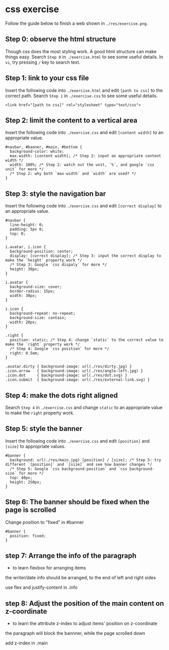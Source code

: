 # css exercise

Follow the guide below to finish a web shown in `./res/exercise.png`.

## Step 0: observe the html structure

Though css does the most styling work. A good html structure can make things easy. Search `Step 0` in `./exercise.html` to see some useful details. In `vi`, try pressing `/` key to search text.

## Step 1: link to your css file

Insert the following code into `./exercise.html` and edit `[path to css]` to the correct path. Search `Step 1` in `./exercise.css` to see some useful details.

```
<link href="[path to css]" rel="stylesheet" type="text/css">
```

## Step 2: limit the content to a vertical area

Insert the following code into `./exercise.css` and edit `[content width]` to an appropriate value.

```
#navbar, #banner, #main, #bottom {
  background-color: white;
  max-width: [content width]; /* Step 2: input an appropriate content width */
  width: 100%; /* Step 2: watch out the unit, `%`, and google `css unit` for more */
  /* Step 2: why both `max-width` and `width` are used? */
}
```

## Step 3: style the navigation bar

Insert the following code into `./exercise.css` and edit `[correct display]` to an appropriate value.

```
#navbar {
  line-height: 0;
  padding: 5px 0;
  top: 0;
}

i.avatar, i.icon {
  background-position: center;
  display: [correct display]; /* Step 3: input the correct display to make the `height` property work */
  /* Step 3: Google `css dispaly` for more */
  height: 30px;
}

i.avatar {
  background-size: cover;
  border-radius: 15px;
  width: 30px;
}

i.icon {
  background-repeat: no-repeat;
  background-size: contain;
  width: 20px;
}

.right {
  position: static; /* Step 4: change `static` to the correct value to make the `right` property work */
  /* Step 4: Google `css position` for more */
  right: 0.5em;
}

.avatar.dirty { background-image: url(./res/dirty.jpg) }
.icon.arrow   { background-image: url(./res/angle-left.jpg) }
.icon.dot     { background-image: url(./res/dot.svg) }
.icon.submit  { background-image: url(./res/external-link.svg) }
```

## Step 4: make the dots right aligned

Search `Step 4` in `./exercise.css` and change `static` to an appropriate value to make the `right` property work.

## Step 5: style the banner

Insert the following code into `./exercise.css` and edit `[position]` and `[size]` to appropriate values.

```
#banner {
  background: url(./res/main.jpg) [position] / [size]; /* Step 5: try different `[position]` and `[size]` and see how banner changes */
  /* Step 5: Google `css background-position` and `css background-size` for more */
  top: 40px;
  height: 250px;
}
```

## Step 6: The banner should be fixed when the page is scrolled

Change position to "fixed" in #banner

```
#banner {
  position: fixed;
}
```

## step 7: Arrange the info of the paragraph
* to learn flexbox for arranging items

the writer/date info should be arranged, to the
end of left and right sides

use flex and justify-content in .info

## step 8: Adjust the position of the main content on z-coordinate
* to learn the attribute z-index to adjust items' position on z-coordinate

the paragraph will block the bannner, while the
page scrolled down

add z-index in .main
